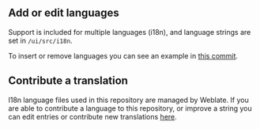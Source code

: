 ## Add or edit languages

Support is included for multiple languages (i18n), and language strings are set in `/ui/src/i18n`.

To insert or remove languages you can see an example in [this commit](https://github.com/balena-labs-research/starter-interface/commit/c474241e25fe0cbcd46ced0caf4ac61138b60c1e).

## Contribute a translation

I18n language files used in this repository are managed by Weblate. If you are able to contribute a language to this repository, or improve a string you can edit entries or contribute new translations [here](https://hosted.weblate.org/projects/learners-block/balena-device-ui/).
